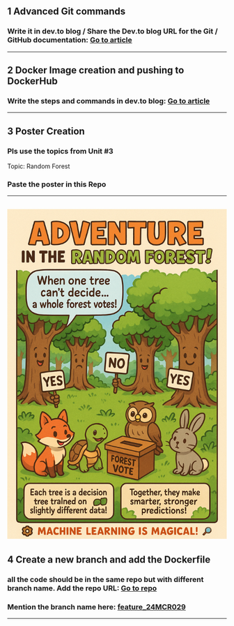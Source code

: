 ## 1 Advanced Git commands

### Write it in dev.to blog / Share the Dev.to blog URL for the Git / GitHub documentation: [Go to article](https://dev.to/syssyncer/level-up-your-github-game-advanced-git-commands-you-should-know-1gao)

---

## 2 Docker Image creation and pushing to DockerHub

### Write the steps and commands in dev.to blog: [Go to article](https://dev.to/syssyncer/docker-image-creation-and-pushing-to-dockerhub-step-by-step-cji)

---

## 3 Poster Creation

### Pls use the topics from Unit #3

Topic: Random Forest

### Paste the poster in this Repo

---

## <img src="./images/RandomForest.png">

## 4 Create a new branch and add the Dockerfile

### all the code should be in the same repo but with different branch name. Add the repo URL: [Go to repo](https://github.com/SysSyncer/24MCR029)

### Mention the branch name here: [feature_24MCR029](https://github.com/SysSyncer/24MCR029/tree/feature_24MCR029)

---
